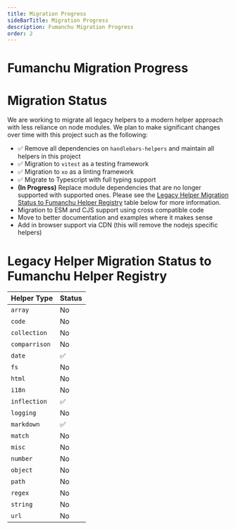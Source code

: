 ```yaml
---
title: Migration Progress
sideBarTitle: Migration Progress
description: Fumanchu Migration Progress
order: 2
---
```

# Fumanchu Migration Progress
# Migration Status

We are working to migrate all legacy helpers to a modern helper approach with less reliance on node modules. We plan to make significant changes over time with this project such as the following:
- ✅ Remove all dependencies on `handlebars-helpers` and maintain all helpers in this project
- ✅ Migration to `vitest` as a testing framework
- ✅ Migration to `xo` as a linting framework
- ✅ Migrate to Typescript with full typing support
- **(In Progress)** Replace module dependencies that are no longer supported with supported ones. Please see the [Legacy Helper Migration Status to Fumanchu Helper Registry](#legacy-helper-migration-status-to-fumanchu-helper-registry) table below for more information.
- Migration to ESM and CJS support using cross compatible code
- Move to better documentation and examples where it makes sense
- Add in browser support via CDN (this will remove the nodejs specific helpers)

# Legacy Helper Migration Status to Fumanchu Helper Registry

| Helper Type | Status |
| ---------------------- | ---------------------- |
| `array` | No |
| `code` | No |
| `collection` | No |
| `comparrison` | No |
| `date` | ✅ |
| `fs` | No |
| `html` | No |
| `i18n` | No |
| `inflection` | ✅ |
| `logging` | No |
| `markdown` | ✅ |
| `match` | No |
| `misc` | No |
| `number` | No |
| `object` | No |
| `path` | No |
| `regex` | No |
| `string` | No |
| `url` | No |